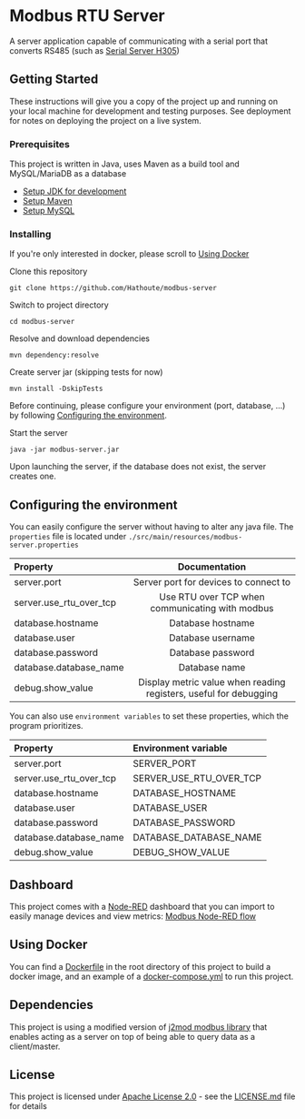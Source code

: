 # Modbus RTU Server

A server application capable of communicating with a serial port that
converts RS485 (such as [Serial Server H305](https://www.holykell.com/products/Serial_Server_H305.html))

## Getting Started

These instructions will give you a copy of the project up and running on
your local machine for development and testing purposes. See deployment
for notes on deploying the project on a live system.

### Prerequisites

This project is written in Java, uses Maven as a build tool and MySQL/MariaDB as a database
- [Setup JDK for development](https://www.geeksforgeeks.org/download-and-install-java-development-kit-jdk-on-windows-mac-and-linux/)
- [Setup Maven](https://maven.apache.org/guides/getting-started/windows-prerequisites.html)
- [Setup MySQL](https://overiq.com/installing-mysql-windows-linux-and-mac/)

### Installing

If you're only interested in docker, please scroll to [Using Docker](#using-docker)

Clone this repository

    git clone https://github.com/Hathoute/modbus-server

Switch to project directory

    cd modbus-server

Resolve and download dependencies 

    mvn dependency:resolve

Create server jar (skipping tests for now)

    mvn install -DskipTests

Before continuing, please configure your environment (port, database, ...) by following
[Configuring the environment](#configuring-the-environment).

Start the server

    java -jar modbus-server.jar

Upon launching the server, if the database does not exist, the server creates one.

## Configuring the environment

You can easily configure the server without having to alter any java file.
The `properties` file is located under `./src/main/resources/modbus-server.properties`

| Property                |                           Documentation                           |
|:------------------------|:-----------------------------------------------------------------:|
| server.port             |               Server port for devices to connect to               |
| server.use_rtu_over_tcp |          Use RTU over TCP when communicating with modbus          |
| database.hostname       |                         Database hostname                         |
| database.user           |                         Database username                         |
| database.password       |                         Database password                         |
| database.database_name  |                           Database name                           |
| debug.show_value        | Display metric value when reading registers, useful for debugging |

You can also use `environment variables` to set these properties, which the program
prioritizes.

| Property                | Environment variable    |
|:------------------------|:------------------------|
| server.port             | SERVER_PORT             |
| server.use_rtu_over_tcp | SERVER_USE_RTU_OVER_TCP |
| database.hostname       | DATABASE_HOSTNAME       |
| database.user           | DATABASE_USER           |
| database.password       | DATABASE_PASSWORD       |
| database.database_name  | DATABASE_DATABASE_NAME  |
| debug.show_value        | DEBUG_SHOW_VALUE        |

## Dashboard

This project comes with a [Node-RED](https://nodered.org/) dashboard that you can import to
easily manage devices and view metrics: [Modbus Node-RED flow](node-red-flow.json)

## Using Docker

You can find a [Dockerfile](Dockerfile) in the root directory 
of this project to build a docker image, and an example of a [docker-compose.yml](docker-compose.yml)
to run this project.

## Dependencies

This project is using a modified version of [j2mod modbus library](https://github.com/steveohara/j2mod)
that enables acting as a server on top of being able to query data as a client/master.

## License

This project is licensed under [Apache License 2.0](LICENSE) - see the [LICENSE.md](LICENSE) file for
details